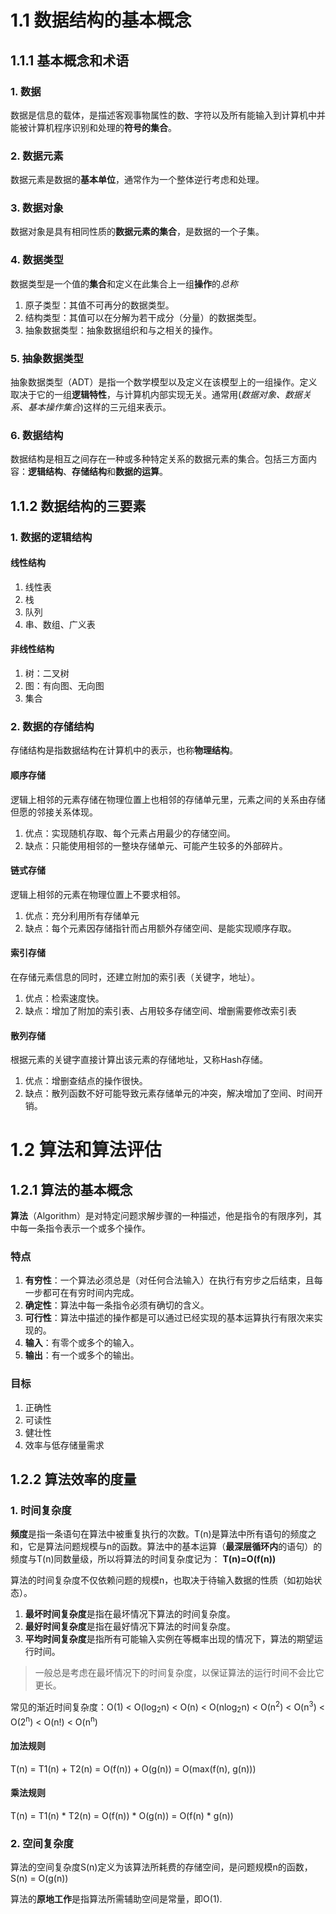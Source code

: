 # 1.1 数据结构的基本概念

## 1.1.1 基本概念和术语

### 1. 数据

数据是信息的载体，是描述客观事物属性的数、字符以及所有能输入到计算机中并能被计算机程序识别和处理的**符号的集合**。

### 2. 数据元素

数据元素是数据的**基本单位**，通常作为一个整体逆行考虑和处理。

### 3. 数据对象

数据对象是具有相同性质的**数据元素的集合**，是数据的一个子集。

### 4. 数据类型

数据类型是一个值的**集合**和定义在此集合上一组**操作**的*总称*

1. 原子类型：其值不可再分的数据类型。
2. 结构类型：其值可以在分解为若干成分（分量）的数据类型。
3. 抽象数据类型：抽象数据组织和与之相关的操作。

### 5. 抽象数据类型

抽象数据类型（ADT）是指一个数学模型以及定义在该模型上的一组操作。定义取决于它的一组**逻辑特性**，与计算机内部实现无关。通常用(*数据对象、数据关系、基本操作集合*)这样的三元组来表示。

### 6. 数据结构

数据结构是相互之间存在一种或多种特定关系的数据元素的集合。包括三方面内容：**逻辑结构**、**存储结构**和**数据的运算**。

## 1.1.2 数据结构的三要素

### 1. 数据的逻辑结构

#### 线性结构

1. 线性表
2. 栈
3. 队列
4. 串、数组、广义表

#### 非线性结构

1. 树：二叉树
2. 图：有向图、无向图
3. 集合

### 2. 数据的存储结构

存储结构是指数据结构在计算机中的表示，也称**物理结构**。

#### 顺序存储

逻辑上相邻的元素存储在物理位置上也相邻的存储单元里，元素之间的关系由存储但愿的邻接关系体现。

1. 优点：实现随机存取、每个元素占用最少的存储空间。
2. 缺点：只能使用相邻的一整块存储单元、可能产生较多的外部碎片。

#### 链式存储

逻辑上相邻的元素在物理位置上不要求相邻。

1. 优点：充分利用所有存储单元
2. 缺点：每个元素因存储指针而占用额外存储空间、是能实现顺序存取。

#### 索引存储

在存储元素信息的同时，还建立附加的索引表（关键字，地址）。

1. 优点：检索速度快。
2. 缺点：增加了附加的索引表、占用较多存储空间、增删需要修改索引表

#### 散列存储

根据元素的关键字直接计算出该元素的存储地址，又称Hash存储。

1. 优点：增删查结点的操作很快。
2. 缺点：散列函数不好可能导致元素存储单元的冲突，解决增加了空间、时间开销。

# 1.2 算法和算法评估

## 1.2.1 算法的基本概念

**算法**（Algorithm）是对特定问题求解步骤的一种描述，他是指令的有限序列，其中每一条指令表示一个或多个操作。

### 特点

1. **有穷性**：一个算法必须总是（对任何合法输入）在执行有穷步之后结束，且每一步都可在有穷时间内完成。
2. **确定性**：算法中每一条指令必须有确切的含义。
3. **可行性**：算法中描述的操作都是可以通过已经实现的基本运算执行有限次来实现的。
4. **输入**：有零个或多个的输入。
5. **输出**：有一个或多个的输出。

### 目标

1. 正确性
2. 可读性
3. 健壮性
4. 效率与低存储量需求

## 1.2.2 算法效率的度量

### 1. 时间复杂度

**频度**是指一条语句在算法中被重复执行的次数。T(n)是算法中所有语句的频度之和，它是算法问题规模与n的函数。算法中的基本运算（**最深层循环内**的语句）的频度与T(n)同数量级，所以将算法的时间复杂度记为： **T(n)=O(f(n))**

算法的时间复杂度不仅依赖问题的规模n，也取决于待输入数据的性质（如初始状态）。

1. **最坏时间复杂度**是指在最坏情况下算法的时间复杂度。
2. **最好时间复杂度**是指在最好情况下算法的时间复杂度。
3. **平均时间复杂度**是指所有可能输入实例在等概率出现的情况下，算法的期望运行时间。

> 一般总是考虑在最坏情况下的时间复杂度，以保证算法的运行时间不会比它更长。

常见的渐近时间复杂度：O(1) < O(log<sub>2</sub>n) < O(n) < O(nlog<sub>2</sub>n) < O(n<sup>2</sup>) < O(n<sup>3</sup>) < O(2<sup>n</sup>) < O(n!) < O(n<sup>n</sup>)

#### 加法规则

T(n) = T1(n) + T2(n) = O(f(n)) + O(g(n)) = O(max(f(n), g(n)))

#### 乘法规则

T(n) = T1(n) * T2(n) = O(f(n)) * O(g(n)) = O(f(n) * g(n))

### 2. 空间复杂度

算法的空间复杂度S(n)定义为该算法所耗费的存储空间，是问题规模n的函数，S(n) = O(g(n))

算法的**原地工作**是指算法所需辅助空间是常量，即O(1).
